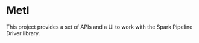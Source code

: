 # Metl

This project provides a set of APIs and a UI to work with the Spark Pipeline Driver library.
